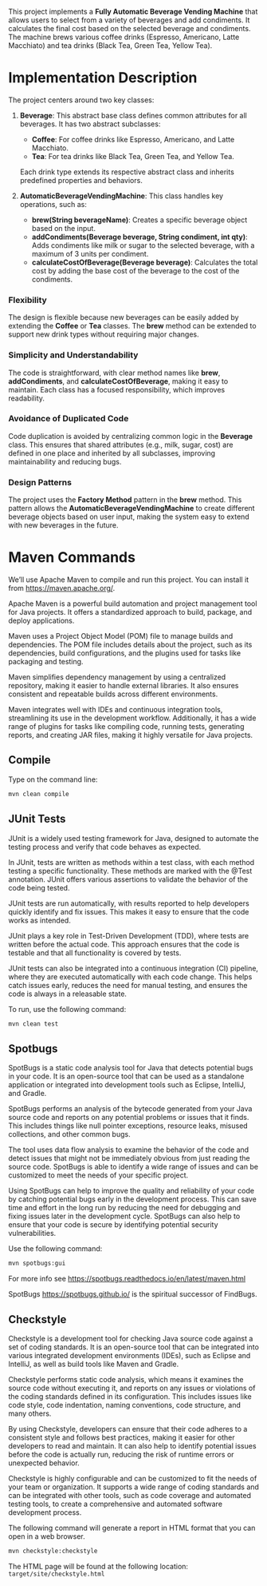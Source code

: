This project implements a **Fully Automatic Beverage Vending Machine** that allows users to select from a variety of beverages and add condiments. It calculates the final cost based on the selected beverage and condiments. The machine brews various coffee drinks (Espresso, Americano, Latte Macchiato) and tea drinks (Black Tea, Green Tea, Yellow Tea).

# Implementation Description

The project centers around two key classes: 

1. **Beverage**: This abstract base class defines common attributes for all beverages. It has two abstract subclasses:
   - **Coffee**: For coffee drinks like Espresso, Americano, and Latte Macchiato.
   - **Tea**: For tea drinks like Black Tea, Green Tea, and Yellow Tea.

   Each drink type extends its respective abstract class and inherits predefined properties and behaviors.

2. **AutomaticBeverageVendingMachine**: This class handles key operations, such as:
   - **brew(String beverageName)**: Creates a specific beverage object based on the input.
   - **addCondiments(Beverage beverage, String condiment, int qty)**: Adds condiments like milk or sugar to the selected beverage, with a maximum of 3 units per condiment.
   - **calculateCostOfBeverage(Beverage beverage)**: Calculates the total cost by adding the base cost of the beverage to the cost of the condiments.

### Flexibility
The design is flexible because new beverages can be easily added by extending the **Coffee** or **Tea** classes. The **brew** method can be extended to support new drink types without requiring major changes.

### Simplicity and Understandability
The code is straightforward, with clear method names like **brew**, **addCondiments**, and **calculateCostOfBeverage**, making it easy to maintain. Each class has a focused responsibility, which improves readability.

### Avoidance of Duplicated Code
Code duplication is avoided by centralizing common logic in the **Beverage** class. This ensures that shared attributes (e.g., milk, sugar, cost) are defined in one place and inherited by all subclasses, improving maintainability and reducing bugs.

### Design Patterns
The project uses the **Factory Method** pattern in the **brew** method. This pattern allows the **AutomaticBeverageVendingMachine** to create different beverage objects based on user input, making the system easy to extend with new beverages in the future.

# Maven Commands

We’ll use Apache Maven to compile and run this project. You can install it from https://maven.apache.org/.

Apache Maven is a powerful build automation and project management tool for Java projects. It offers a standardized approach to build, package, and deploy applications.

Maven uses a Project Object Model (POM) file to manage builds and dependencies. The POM file includes details about the project, such as its dependencies, build configurations, and the plugins used for tasks like packaging and testing.

Maven simplifies dependency management by using a centralized repository, making it easier to handle external libraries. It also ensures consistent and repeatable builds across different environments.

Maven integrates well with IDEs and continuous integration tools, streamlining its use in the development workflow. Additionally, it has a wide range of plugins for tasks like compiling code, running tests, generating reports, and creating JAR files, making it highly versatile for Java projects.

## Compile
Type on the command line: 

```bash
mvn clean compile
```

## JUnit Tests
JUnit is a widely used testing framework for Java, designed to automate the testing process and verify that code behaves as expected.

In JUnit, tests are written as methods within a test class, with each method testing a specific functionality. These methods are marked with the @Test annotation. JUnit offers various assertions to validate the behavior of the code being tested.

JUnit tests are run automatically, with results reported to help developers quickly identify and fix issues. This makes it easy to ensure that the code works as intended.

JUnit plays a key role in Test-Driven Development (TDD), where tests are written before the actual code. This approach ensures that the code is testable and that all functionality is covered by tests.

JUnit tests can also be integrated into a continuous integration (CI) pipeline, where they are executed automatically with each code change. This helps catch issues early, reduces the need for manual testing, and ensures the code is always in a releasable state.

To run, use the following command:
```bash
mvn clean test
```


## Spotbugs 

SpotBugs is a static code analysis tool for Java that detects potential bugs in your code. It is an open-source tool that can be used as a standalone application or integrated into development tools such as Eclipse, IntelliJ, and Gradle.

SpotBugs performs an analysis of the bytecode generated from your Java source code and reports on any potential problems or issues that it finds. This includes things like null pointer exceptions, resource leaks, misused collections, and other common bugs.

The tool uses data flow analysis to examine the behavior of the code and detect issues that might not be immediately obvious from just reading the source code. SpotBugs is able to identify a wide range of issues and can be customized to meet the needs of your specific project.

Using SpotBugs can help to improve the quality and reliability of your code by catching potential bugs early in the development process. This can save time and effort in the long run by reducing the need for debugging and fixing issues later in the development cycle. SpotBugs can also help to ensure that your code is secure by identifying potential security vulnerabilities.

Use the following command:

```bash
mvn spotbugs:gui 
```

For more info see 
https://spotbugs.readthedocs.io/en/latest/maven.html

SpotBugs https://spotbugs.github.io/ is the spiritual successor of FindBugs.


## Checkstyle 

Checkstyle is a development tool for checking Java source code against a set of coding standards. It is an open-source tool that can be integrated into various integrated development environments (IDEs), such as Eclipse and IntelliJ, as well as build tools like Maven and Gradle.

Checkstyle performs static code analysis, which means it examines the source code without executing it, and reports on any issues or violations of the coding standards defined in its configuration. This includes issues like code style, code indentation, naming conventions, code structure, and many others.

By using Checkstyle, developers can ensure that their code adheres to a consistent style and follows best practices, making it easier for other developers to read and maintain. It can also help to identify potential issues before the code is actually run, reducing the risk of runtime errors or unexpected behavior.

Checkstyle is highly configurable and can be customized to fit the needs of your team or organization. It supports a wide range of coding standards and can be integrated with other tools, such as code coverage and automated testing tools, to create a comprehensive and automated software development process.

The following command will generate a report in HTML format that you can open in a web browser. 

```bash
mvn checkstyle:checkstyle
```

The HTML page will be found at the following location:
`target/site/checkstyle.html`




